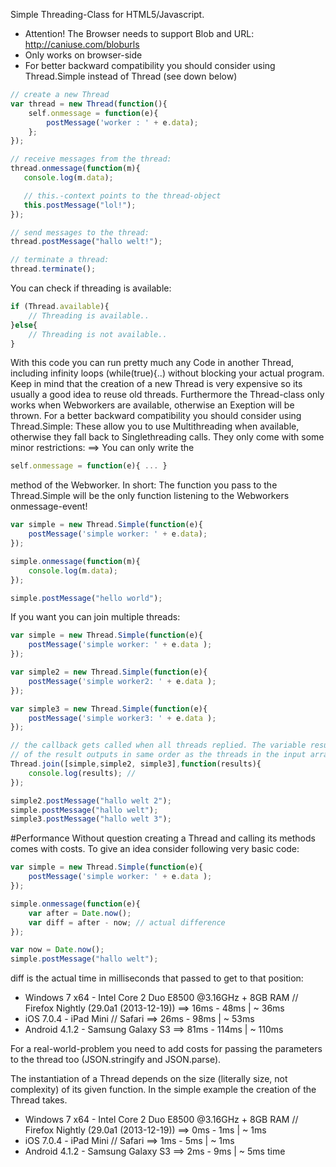 Simple Threading-Class for HTML5/Javascript.

* Attention! The Browser needs to support Blob and URL: http://caniuse.com/bloburls
* Only works on browser-side
* For better backward compatibility you should consider using Thread.Simple instead of Thread (see down below)

```javascript
// create a new Thread
var thread = new Thread(function(){
    self.onmessage = function(e){
        postMessage('worker : ' + e.data);
    };
});

// receive messages from the thread:
thread.onmessage(function(m){
   console.log(m.data);

   // this.-context points to the thread-object
   this.postMessage("lol!");
});

// send messages to the thread:
thread.postMessage("hallo welt!");

// terminate a thread:
thread.terminate();

```

You can check if threading is available:
```javascript
if (Thread.available){
    // Threading is available..
}else{
    // Threading is not available..
}
```

With this code you can run pretty much any Code in another Thread, including infinity loops (while(true){..) without blocking your actual program. Keep in mind that the creation of a new Thread is very expensive so its usually a good idea to reuse old threads. Furthermore the Thread-class only works when Webworkers are available, otherwise an Exeption will be thrown.
For a better backward compatibility you should consider using Thread.Simple: These allow you to use Multithreading when available, otherwise they fall back to Singlethreading calls. They only come with some minor restrictions:
==> You can only write the
```javascript
self.onmessage = function(e){ ... }
```
method of the Webworker.
In short: The function you pass to the Thread.Simple will be the only function listening to the Webworkers onmessage-event!

```javascript
var simple = new Thread.Simple(function(e){
    postMessage('simple worker: ' + e.data);
});

simple.onmessage(function(m){
    console.log(m.data);
});

simple.postMessage("hello world");

```

If you want you can join multiple threads:
```javascript
var simple = new Thread.Simple(function(e){
    postMessage('simple worker: ' + e.data );
});

var simple2 = new Thread.Simple(function(e){
    postMessage('simple worker2: ' + e.data );
});

var simple3 = new Thread.Simple(function(e){
    postMessage('simple worker3: ' + e.data );
});

// the callback gets called when all threads replied. The variable results is an array
// of the result outputs in same order as the threads in the input array
Thread.join([simple,simple2, simple3],function(results){
    console.log(results); //
});

simple2.postMessage("hallo welt 2");
simple.postMessage("hallo welt");
simple3.postMessage("hallo welt 3");
```

#Performance
Without question creating a Thread and calling its methods comes with costs.
To give an idea consider following very basic code:
```javascript
var simple = new Thread.Simple(function(e){
    postMessage('simple worker: ' + e.data );
});

simple.onmessage(function(e){
    var after = Date.now();
    var diff = after - now; // actual difference
});

var now = Date.now();
simple.postMessage("hallo welt");
```
diff is the actual time in milliseconds that passed to get to that position:
* Windows 7 x64 - Intel Core 2 Duo E8500 @3.16GHz + 8GB RAM // Firefox Nightly (29.0a1 (2013-12-19)) ==> 16ms - 48ms | ~ 36ms
* iOS 7.0.4 - iPad Mini // Safari ==> 26ms - 98ms | ~ 53ms
* Android 4.1.2 - Samsung Galaxy S3 ==> 81ms - 114ms | ~ 110ms

For a real-world-problem you need to add costs for passing the parameters to the thread too (JSON.stringify and JSON.parse).

The instantiation of a Thread depends on the size (literally size, not complexity) of its given function. In the simple example the creation of the Thread takes.
* Windows 7 x64 - Intel Core 2 Duo E8500 @3.16GHz + 8GB RAM // Firefox Nightly (29.0a1 (2013-12-19)) ==> 0ms - 1ms | ~ 1ms
* iOS 7.0.4 - iPad Mini // Safari ==> 1ms - 5ms | ~ 1ms
* Android 4.1.2 - Samsung Galaxy S3 ==> 2ms - 9ms | ~ 5ms
time